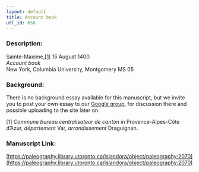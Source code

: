 ```yaml
---
layout: default
title: Account book
utl_id: 658
---
```


### Description:

Sainte-Maxime,<a id="_ftnref1">[[1]](#_ftn1)</a> 15 August 1400<br>
_Account book_<br>
New York, Columbia University, Montgomery MS 05

### Background:

There is no background essay available for this manuscript, but we invite you to post your own essay to our [Google group](https://paleography.library.utoronto.ca/content/group-work), for discussion there and possible uploading to the site later on.

<a id="_ftn1">[1]</a> _Commune bureau centralisateur de canton_ in Provence-Alpes-Côte d’Azur, _département_ Var, _arrondissement_ Draguignan. 

### Manuscript Link:

[https://paleography.library.utoronto.ca/islandora/object/paleography:2070](https://paleography.library.utoronto.ca/islandora/object/paleography:2070)
